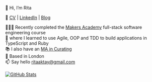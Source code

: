 👋  Hi, I’m Rita

📎  [CV](https://github.com/ritaaktay/cv/blob/main/README.md) | [LinkedIn](https://www.linkedin.com/in/rita-aktay/) | [Blog](https://medium.com/@rita.aktay)

👩🏻‍💻  Recently completed the [Makers Academy](https://makers.tech/) full-stack software engineering course\
🌱  where I learned to use Agile, OOP and TDD to build applications in TypeScript and Ruby\
📚  I also have an [MA in Curating](https://www.gold.ac.uk/pg/mfa-curating/?gclid=Cj0KCQiA1NebBhDDARIsAANiDD04RfEjEw2-F931n6pl9hJ9qRZJnSY4Y6l0gAvPQMgkEYLc1fd1FjoaAuW8EALw_wcB)\
📍  Based in London\
📫  Say hello [ritaaktay@gmail.com](mailto:ritaaktay@gmail.com)\
 \
[![GitHub Stats](https://github-readme-stats.vercel.app/api?username=ritaaktay&theme=dark)](https://github.com/anuraghazra/github-readme-stats)

